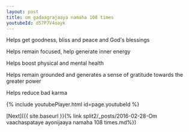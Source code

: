 ```yaml
---
layout: post
title: om gadaagrajaaya namaha 108 times
youtubeId: d57P7V4oayk
---
```

 
 
Helps get goodness, bliss and peace and God's blessings
 
Helps remain focused, help generate inner energy 
 
Helps boost physical and mental health 
 
Helps remain grounded and generates a sense of gratitude towards the greater power 
 
Helps reduce bad karma
 
 
 
 


{% include youtubePlayer.html id=page.youtubeId %}
 
[Next]({{ site.baseurl }}{% link  split2/_posts/2016-02-28-Om vaachaspataye ayonijaaya namaha 108 times.md%})
 
